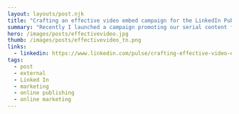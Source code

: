 ```yaml
---
layout: layouts/post.njk
title: "Crafting an effective video embed campaign for the LinkedIn Publishing Platform"
summary: "Recently I launched a campaign promoting our serial content for LinkedIn learning which attained a large number of plays, shares and clickthroughs, so I wanted to share some of the things that worked well within our publishing platform."
hero: /images/posts/effectivevideo.jpg
thumb: /images/posts/effectivevideo_tn.png
links:
  - linkedin: https://www.linkedin.com/pulse/crafting-effective-video-embed-campaign-linkedin-ray-villalobos
tags:
  - post
  - external
  - Linked In
  - marketing
  - online publishing
  - online marketing
---
```

